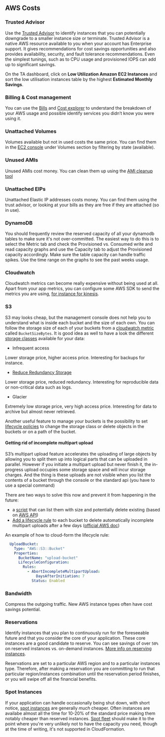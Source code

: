 AWS Costs
---------

### Trusted Advisor

Use the [Trusted Advisor](https://console.aws.amazon.com/trustedadvisor/home?#/dashboard) to identify instances that you can potentially downgrade to a smaller instance size or terminate. Trusted Advisor is a native AWS resource available to you when your account has Enterprise support. It gives recommendations for cost savings opportunities and also provides availability, security, and fault tolerance recommendations. Even the simplest tunings, such as to CPU usage and provisioned IOPS can add up to significant savings.

On the TA dashboard, click on **Low Utilization Amazon EC2 Instances** and sort the low utilisation instances table by the highest **Estimated Monthly Savings**. 

### Billing & Cost management
You can use the [Bills](https://console.aws.amazon.com/billing/home?region=eu-west-1#/bill) and [Cost explorer](https://console.aws.amazon.com/billing/home?region=eu-west-1#/bill) to understand the breakdown of your AWS usage and possible identify services you didn’t know you were using it.

### Unattached Volumes
Volumes available but not in used costs the same price. You can find them in the [EC2 console](https://eu-west-1.console.aws.amazon.com/ec2/v2/home?region=eu-west-1#Volumes:state=available;sort=size) under Volumes section by filtering by state (available).

### Unused AMIs
Unused AMIs cost money. You can clean them up using the [AMI cleanup tool](https://github.com/guardian/deploy-tools-platform/tree/master/cleanup)

### Unattached EIPs
Unattached Elastic IP addresses costs money. You can find them using the trust advisor, or looking at your bills as they are free if they are attached (so in use).

### DynamoDB
You should frequently review the reserved capacity of all your dynamodb tables to make sure it's not over-committed.
The easiest way to do this is to select the Metric tab and check the Provisioned vs. Consumed write and read capacity graphs and use the Capacity tab to adjust the Provisioned capacity accordingly. 
Make sure the table capacity can handle traffic spikes. Use the time range on the graphs to see the past weeks usage.


### Cloudwatch
Cloudwatch metrics can become really expensive without being used at all. Apart from your app metrics, you can configure some AWS SDK to send the metrics you are using, [for instance for kinesis](https://github.com/guardian/content-api/pull/1332/files#diff-60cf2d80ad25f26151966317093f6eb0R64). 

### S3
S3 may looks cheap, but the management console does not help you to understand what is inside each bucket and the size of each own. You can follow the storage size of each of your buckets from a [cloudwatch metric](https://eu-west-1.console.aws.amazon.com/cloudwatch/home?region=eu-west-1#metrics:metricFilter=Pattern%253DAWS%252FS3) called `BucketSizeBytes`. It is good idea as well to have a look the different [storage classes](https://aws.amazon.com/s3/storage-classes/) available for your data:

* Infrequent access

Lower storage price, higher access price. Interesting for backups for instance.


* [Reduce Redundancy Storage](https://aws.amazon.com/s3/reduced-redundancy/)

Lower storage price, reduced redundancy. Interesting for reproducible data or non-critical data such as logs.  

* Glacier

Extremely low storage price, very high access price. Interesting for data to archive but almost never retrieved.

Another useful feature to manage your buckets is the possibility to set [lifecycle policies](http://docs.aws.amazon.com/AmazonS3/latest/UG/lifecycle-configuration-bucket-no-versioning.html) to change the storage class or delete objects in the buckets or on a path of the bucket.

#### Getting rid of incomplete multipart upload

 S3’s multipart upload feature accelerates the uploading of large objects by allowing you to split them up into logical parts that can be uploaded in parallel. However if you initiate a multipart upload but never finish it, the in-progress upload occupies some storage space and will incur storage charges.
And the thing is these uploads are not visible when you list the contents of a bucket through the console or the standard api (you have to use a special command)

There are two ways to solve this now and prevent it from happening in the future:

* a [script](https://gist.github.com/mchv/9dccbd9245287b26e34ab78bad43ea6c) that can list them with size and potentially delete existing (based on [AWS API](http://docs.aws.amazon.com/cli/latest/reference/s3api/list-parts.html?highlight=list%20parts))
* [Add a lifecycle rule](https://aws.amazon.com/blogs/aws/s3-lifecycle-management-update-support-for-multipart-uploads-and-delete-markers/) to each bucket to delete automatically incomplete multipart uploads after a few days  ([official AWS doc](http://docs.aws.amazon.com/AmazonS3/latest/dev/mpuoverview.html#mpu-abort-incomplete-mpu-lifecycle-config)) 

An example of how to cloud-form the lifecycle rule:

```yaml
  UploadBucket:
    Type: "AWS::S3::Bucket"
    Properties:
      BucketName: "upload-bucket"
      LifecycleConfiguration:
        Rules:
          - AbortIncompleteMultipartUpload:
              DaysAfterInitiation: 7
            Status: Enabled
```

### Bandwidth
Compress the outgoing traffic.
New AWS instance types often have cost savings potential.

### Reservations

Identify instances that you plan to continuously run for the foreseeable future and that you consider the core of your application. These core instances are a good candidate to reserve.
You can see savings of over `50%` on reserved instances vs. on-demand instances. 
[More info on reserving instances](https://aws.amazon.com/ec2/purchasing-options/reserved-instances/getting-started/).

Reservations are set to a particular AWS region and to a particular instances type.
Therefore, after making a reservation you are committing to run that particular region/instances combination until the reservation period finishes, or you will swipe off all the financial benefits.

### Spot Instances

If your application can handle occasionally being shut down, with short notice, [spot instances](https://aws.amazon.com/ec2/spot/details/) are generally *much* cheaper. Often instances are availabe almost all the time for 10-20% of the standard price making them notably cheaper than reserved instances. [Spot fleet](http://docs.aws.amazon.com/AWSEC2/latest/UserGuide/spot-fleet.html) should make it to the point where you're very unlikely not to have the capacity you need, though at the time of writing, it's not supported in CloudFormation.

